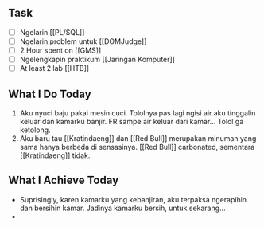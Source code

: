 ## Task

- [ ] Ngelarin [[PL/SQL]]
- [ ] Ngelarin problem untuk [[DOMJudge]]
- [ ] 2 Hour spent on [[GMS]]
- [ ] Ngelengkapin praktikum [[Jaringan Komputer]]
- [ ] At least 2 lab [[HTB]]

## What I Do Today

1. Aku nyuci baju pakai mesin cuci. Tololnya pas lagi ngisi air aku tinggalin keluar dan kamarku banjir. FR sampe air keluar dari kamar... Tolol ga ketolong.
2. Aku baru tau [[Kratindaeng]] dan [[Red Bull]] merupakan minuman yang sama hanya berbeda di sensasinya. [[Red Bull]] carbonated, sementara [[Kratindaeng]] tidak.

## What I Achieve Today

- Suprisingly, karen kamarku yang kebanjiran, aku terpaksa ngerapihin dan bersihin kamar. Jadinya kamarku bersih, untuk sekarang...
- 

